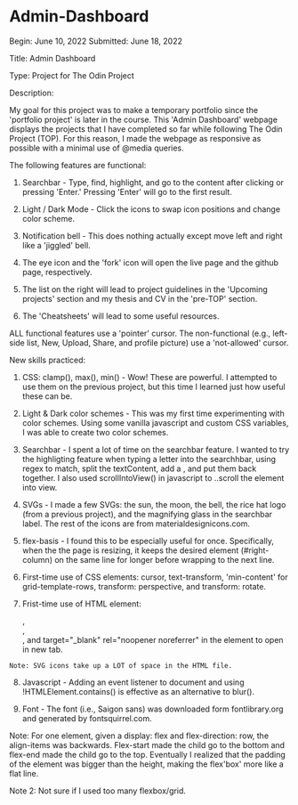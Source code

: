 # Admin-Dashboard

Begin: June 10, 2022
Submitted: June 18, 2022


Title: Admin Dashboard

Type: Project for The Odin Project


Description:

  My goal for this project was to make a temporary portfolio since the 'portfolio project' is later in the course. This 'Admin Dashboard' webpage displays the projects that I have completed so far while following The Odin Project (TOP). For this reason, I made the webpage as responsive as possible with a minimal use of @media queries.


The following features are functional:

  1. Searchbar - Type, find, highlight, and go to the content after clicking or pressing 'Enter.' Pressing 'Enter' will go to the first result.

  2. Light / Dark Mode - Click the icons to swap icon positions and change color scheme.

  3. Notification bell - This does nothing actually except move left and right like a 'jiggled' bell.

  4. The eye icon and the 'fork' icon will open the live page and the github page, respectively.

  5. The list on the right will lead to project guidelines in the 'Upcoming projects' section and my thesis and CV in the 'pre-TOP' section. 

  6. The 'Cheatsheets' will lead to some useful resources. 

  ALL functional features use a 'pointer' cursor. The non-functional <a> (e.g., left-side list, New, Upload, Share, and profile picture) use a 'not-allowed' cursor. 


New skills practiced:

  1. CSS: clamp(), max(), min() - Wow! These are powerful. I attempted to use them on the previous project, but this time I learned just how useful these can be.

  2. Light & Dark color schemes - This was my first time experimenting with color schemes. Using some vanilla javascript and custom CSS variables, I was able to create two color schemes. 

  3. Searchbar - I spent a lot of time on the searchbar feature. I wanted to try the highligting feature when typing a letter into the searchhbar, using regex to match, split the textContent, add a <span>, and put them back together. I also used scrollIntoView() in javascript to ..scroll the element into view. 

  4. SVGs - I made a few SVGs: the sun, the moon, the bell, the rice hat logo (from a previous project), and the magnifying glass in the searchbar label. The rest of the icons are from materialdesignicons.com. 

  5. flex-basis - I found this to be especially useful for once. Specifically, when the the page is resizing, it keeps the desired element (#right-column) on the same line for longer before wrapping to the next line. 

  6. First-time use of CSS elements: cursor, text-transform, 'min-content' for grid-template-rows, transform: perspective, and transform: rotate.

  7. Frist-time use of HTML element: <aside>, <section>, <article>, and target="_blank" rel="noopener noreferrer" in the <a> element to open in new tab.

    Note: SVG icons take up a LOT of space in the HTML file.

  8. Javascript - Adding an event listener to document and using !HTMLElement.contains() is effective as an alternative to blur(). 

  9. Font - The font (i.e., Saigon sans) was downloaded form fontlibrary.org and generated by fontsquirrel.com.


Note: For one element, given a display: flex and flex-direction: row, the align-items was backwards. Flex-start made the child go to the bottom and flex-end made the child go to the top. Eventually I realized that the padding of the element was bigger than the height, making the flex'box' more like a flat line. 

Note 2: Not sure if I used too many flexbox/grid. 